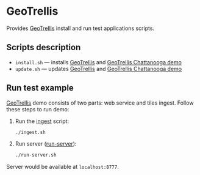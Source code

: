 # GeoTrellis

Provides [GeoTrellis](https://github.com/geotrellis/geotrellis) install and run test applications scripts.

## Scripts description

* `install.sh` — installs [GeoTrellis](https://github.com/geotrellis/geotrellis) and [GeoTrellis Chattanooga demo](https://github.com/pomadchin/geotrellis-chatta-demo)
* `update.sh` — updates [GeoTrellis](https://github.com/geotrellis/geotrellis) and [GeoTrellis Chattanooga demo](https://github.com/pomadchin/geotrellis-chatta-demo)

## Run test example

[GeoTrellis](https://github.com/geotrellis/geotrellis) demo consists of two parts: web service and tiles ingest. Follow these steps to run demo:

1. Run the [ingest](./ingest.sh) script:
    ```bash
    ./ingest.sh
    ```

4. Run server ([run-server](./run-server.sh)): 
    ```bash
    ./run-server.sh
    ```

Server would be available at `localhost:8777`.
